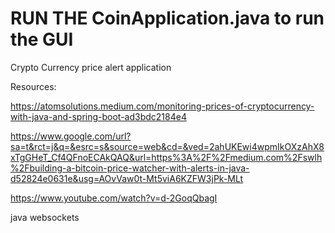 # RUN THE CoinApplication.java to run the GUI

Crypto Currency price alert application 

Resources:

https://atomsolutions.medium.com/monitoring-prices-of-cryptocurrency-with-java-and-spring-boot-ad3bdc2184e4

https://www.google.com/url?sa=t&rct=j&q=&esrc=s&source=web&cd=&ved=2ahUKEwi4wpmIkOXzAhX8xTgGHeT_Cf4QFnoECAkQAQ&url=https%3A%2F%2Fmedium.com%2Fswlh%2Fbuilding-a-bitcoin-price-watcher-with-alerts-in-java-d52824e0631e&usg=AOvVaw0t-Mt5viA6KZFW3jPk-MLt

https://www.youtube.com/watch?v=d-2GoqQbagI

java websockets
